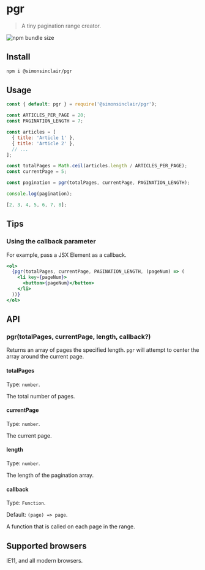 # pgr

> A tiny pagination range creator.

![npm bundle size](https://img.shields.io/bundlephobia/minzip/@simonsinclair/pgr)

## Install

```sh
npm i @simonsinclair/pgr
```

## Usage

```js
const { default: pgr } = require('@simonsinclair/pgr');

const ARTICLES_PER_PAGE = 20;
const PAGINATION_LENGTH = 7;

const articles = [
  { title: 'Article 1' },
  { title: 'Article 2' },
  // ...
];

const totalPages = Math.ceil(articles.length / ARTICLES_PER_PAGE);
const currentPage = 5;

const pagination = pgr(totalPages, currentPage, PAGINATION_LENGTH);

console.log(pagination);
```

```js
[2, 3, 4, 5, 6, 7, 8];
```

## Tips

### Using the callback parameter

For example, pass a JSX Element as a callback.

```jsx
<ol>
  {pgr(totalPages, currentPage, PAGINATION_LENGTH, (pageNum) => (
    <li key={pageNum}>
      <button>{pageNum}</button>
    </li>
  ))}
</ol>
```

## API

### pgr(totalPages, currentPage, length, callback?)

Returns an array of pages the specified length. `pgr` will attempt to center the array around the current page.

#### totalPages

Type: `number`.

The total number of pages.

#### currentPage

Type: `number`.

The current page.

#### length

Type: `number`.

The length of the pagination array.

#### callback

Type: `Function`.

Default: `(page) => page`.

A function that is called on each page in the range.

## Supported browsers

IE11, and all modern browsers.
